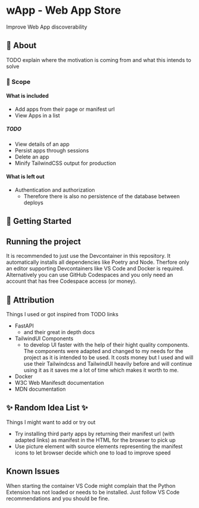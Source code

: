 # wApp - Web App Store
Improve Web App discoverability

## 📖 About
TODO explain where the motivation is coming from and what this intends to solve

### 📏 Scope
#### What is included
- Add apps from their page or manifest url
- View Apps in a list
##### TODO
- View details of an app
- Persist apps through sessions
- Delete an app
- Minify TailwindCSS output for production
#### What is left out
- Authentication and authorization
    - Therefore there is also no persistence of the database between deploys

## 🏃 Getting Started
## Running the project
It is recommended to just use the Devcontainer in this repository. It automatically installs all dependencies like Poetry and Node.
Therfore only an editor supporting Devcontainers like VS Code and Docker is required. Alternatively you can use GitHub Codespaces and you only need an account that has free Codespace access (or money).

## 👏 Attribution
Things I used or got inspired from
TODO links
- FastAPI
    - and their great in depth docs
- TailwindUI Components
    - to develop UI faster with the help of their hight quality components. The components were adapted and changed to my needs for the project as it is intended to be used. It costs money but I used and will use their Tailwindcss and TailwindUI heavily before and will continue using it as it saves me a lot of time which makes it worth to me.
- Docker
- W3C Web Manifesdt documentation
- MDN documentation

## ✨ Random Idea List ✨
Things I might want to add or try out
- Try installing third party apps by returning their manifest url (with adapted links) as manifest in the HTML for the browser to pick up
- Use picture element with source elements representing the manifest icons to let browser decide which one to load to improve speed

## Known Issues
When starting the container VS Code might complain that the Python Extension has not loaded or needs to be installed. Just follow VS Code recommendations and you should be fine.